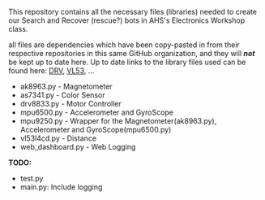 This repository contains all the necessary files (libraries) needed to create
our Search and Recover (rescue?) bots in AHS's Electronics Workshop class.


all files are dependencies which have been copy-pasted in from their respective repositories in this same GitHub organization, and they will ***not*** be kept up to date here.
Up to date links to the library files used can be found here: [DRV](https://github.com/AHSPC/DRV8833_micropython), [VL53](https://github.com/AHSPC/VL53L4CD_micropython), ...

- ak8963.py - Magnetometer
- as7341.py - Color Sensor
- drv8833.py - Motor Controller
- mpu6500.py - Accelerometer and GyroScope
- mpu9250.py - Wrapper for the Magnetometer(ak8963.py), Accelerometer and GyroScope(mpu6500.py)
- vl53l4cd.py - Distance
- web_dashboard.py - Web Logging

**TODO:**
- test.py
- main.py: Include logging
